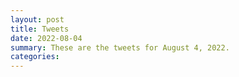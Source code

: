 ```yaml
---
layout: post
title: Tweets
date: 2022-08-04
summary: These are the tweets for August 4, 2022.
categories:
---
```


